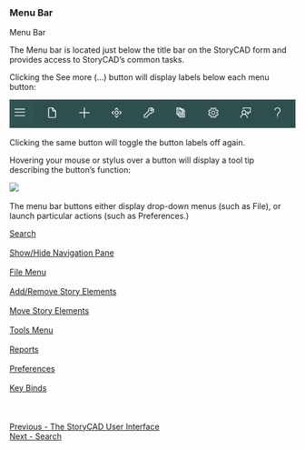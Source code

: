 ### Menu Bar ###
Menu Bar

The Menu bar is located just below the title bar on the StoryCAD form and provides access to StoryCAD’s common tasks.

Clicking the See more (...) button will display labels below each menu button:

![](Menu-Bar.png)

Clicking the same button will toggle the button labels off again.

Hovering your mouse or stylus over a button will display a tool tip describing the button’s function:

![](Menu-Bar-Tooltip.png)


The menu bar buttons either display drop-down menus (such as File), or launch particular actions (such as Preferences.)


[Search](Search.md) <br/><br/>
[Show/Hide Navigation Pane](Show_Hide_Navigation_Pane.md) <br/><br/>
[File Menu](File_Menu.md) <br/><br/>
[Add/Remove Story Elements](Add_Remove_Story_Elements.md) <br/><br/>
[Move Story Elements](Move_Story_Elements.md) <br/><br/>
[Tools Menu](Tools_Menu.md) <br/><br/>
[Reports](Reports.md) <br/><br/>
[Preferences](Preferences.md) <br/><br/>
[Key Binds](Key_Binds.md) <br/><br/>
 <br/>
 <br/>
[Previous - The StoryCAD User Interface](The_StoryCAD_User_Interface.md) <br/>
[Next - Search](Search.md) <br/>

